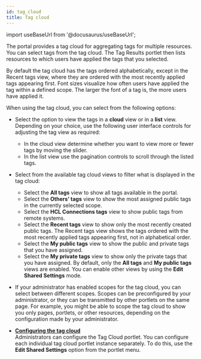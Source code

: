 ```yaml
---
id: tag_cloud
title: Tag cloud
---
```

import useBaseUrl from '@docusaurus/useBaseUrl';



The portal provides a tag cloud for aggregating tags for multiple resources. You can select tags from the tag cloud. The Tag Results portlet then lists resources to which users have applied the tags that you selected.

By default the tag cloud has the tags ordered alphabetically, except in the Recent tags view, where they are ordered with the most recently applied tags appearing first. Font sizes visualize how often users have applied the tag within a defined scope. The larger the font of a tag is, the more users have applied it.

When using the tag cloud, you can select from the following options:

-   Select the option to view the tags in a **cloud** view or in a **list** view. Depending on your choice, use the following user interface controls for adjusting the tag view as required:
    -   In the cloud view determine whether you want to view more or fewer tags by moving the slider.
    -   In the list view use the pagination controls to scroll through the listed tags.
-   Select from the available tag cloud views to filter what is displayed in the tag cloud:

    -   Select the **All tags** view to show all tags available in the portal.
    -   Select the **Others’ tags** view to show the most assigned public tags in the currently selected scope.
    -   Select the **HCL Connections tags** view to show public tags from remote systems.
    -   Select the **Recent tags** view to show only the most recently created public tags. The Recent tags view shows the tags ordered with the most recently applied tags appearing first, not in alphabetical order.
    -   Select the **My public tags** view to show the public and private tags that you have assigned.
    -   Select the **My private tags** view to show only the private tags that you have assigned.
    By default, only the **All tags** and **My public tags** views are enabled. You can enable other views by using the **Edit Shared Settings** mode.

-   If your administrator has enabled scopes for the tag cloud, you can select between different scopes. Scopes can be preconfigured by your administrator, or they can be transmitted by other portlets on the same page. For example, you might be able to scope the tag cloud to show you only pages, portlets, or other resources, depending on the configuration made by your administrator.

-   **[Configuring the tag cloud](tag_cloud_cfg.md)**  
Administrators can configure the Tag Cloud portlet. You can configure each individual tag cloud portlet instance separately. To do this, use the **Edit Shared Settings** option from the portlet menu.

